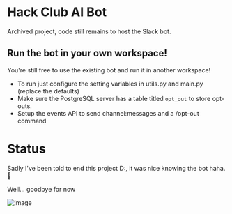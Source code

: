 # Hack Club AI Bot

Archived project, code still remains to host the Slack bot. 

## Run the bot in your own workspace!

You're still free to use the existing bot and run it in another workspace! 

- To run just configure the setting variables in utils.py and main.py (replace the defaults)
- Make sure the PostgreSQL server has a table titled `opt_out` to store opt-outs.
- Setup the events API to send channel:messages and a /opt-out command

# Status

Sadly I've been told to end this project D:, it was nice knowing the bot haha. 🫡

Well... goodbye for now

![image](https://github.com/user-attachments/assets/5d17784d-93df-4825-b548-02b6a8d39d57)
